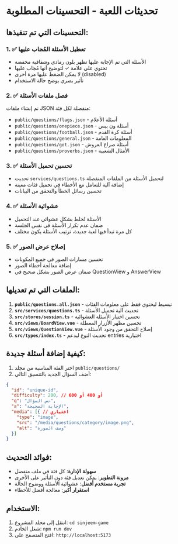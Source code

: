 # تحديثات اللعبة - التحسينات المطلوبة

## التحسينات التي تم تنفيذها:

### 1. ✅ تعطيل الأسئلة المُجاب عليها
- الأسئلة التي تم الإجابة عليها تظهر بلون رمادي وشفافية مخفضة
- تحتوي على علامة ✓ لتوضيح أنها مُجاب عليها
- لا يمكن الضغط عليها مرة أخرى (disabled)
- تأثير بصري يوضح حالة الاستخدام

### 2. ✅ فصل ملفات الأسئلة
تم إنشاء ملفات JSON منفصلة لكل فئة:
- `public/questions/flags.json` - أسئلة الأعلام
- `public/questions/onepiece.json` - أسئلة ون بيس
- `public/questions/football.json` - أسئلة كرة القدم
- `public/questions/general.json` - المعلومات العامة
- `public/questions/got.json` - أسئلة صراع العروش
- `public/questions/proverbs.json` - الأمثال الشعبية

### 3. ✅ تحسين تحميل الأسئلة
- تحديث `services/questions.ts` لتحميل الأسئلة من الملفات المنفصلة
- إضافة آلية للتعامل مع الأخطاء في تحميل فئات معينة
- تحسين رسائل الخطأ والتحقق من البيانات

### 4. ✅ عشوائية الأسئلة
- الأسئلة تُخلط بشكل عشوائي عند التحميل
- ضمان عدم تكرار الأسئلة في نفس الجلسة
- كل مرة تبدأ فيها لعبة جديدة، ترتيب الأسئلة يكون مختلف

### 5. ✅ إصلاح عرض الصور
- تحسين مسارات الصور في جميع المكونات
- إضافة معالجة أخطاء الصور
- ضمان عرض الصور بشكل صحيح في QuestionView و AnswerView

## الملفات التي تم تعديلها:

1. **`public/questions.all.json`** - تبسيط ليحتوي فقط على معلومات الفئات
2. **`src/services/questions.ts`** - تحديث آلية تحميل الأسئلة
3. **`src/stores/session.ts`** - تحسين اختيار الأسئلة العشوائية
4. **`src/views/BoardView.vue`** - تحسين مظهر الأزرار المعطلة
5. **`src/views/QuestionView.vue`** - إصلاح التحقق من وجود الأسئلة
6. **`src/types/index.ts`** - تحديث النوع ليدعم entries اختيارية

## كيفية إضافة أسئلة جديدة:

1. اختر الفئة المناسبة من مجلد `public/questions/`
2. أضف السؤال الجديد بالتنسيق التالي:
```json
{
  "id": "unique-id",
  "difficulty": 200, // أو 400 أو 600
  "q": "نص السؤال",
  "a": "الإجابة الصحيحة",
  "media": [{ // اختياري
    "type": "image",
    "src": "/media/questions/category/image.png",
    "alt": "وصف الصورة"
  }]
}
```

## فوائد التحديث:

- **سهولة الإدارة**: كل فئة في ملف منفصل
- **مرونة التطوير**: يمكن تعديل فئة دون التأثير على الأخرى
- **تجربة مستخدم أفضل**: عشوائية الأسئلة ووضوح الحالة
- **استقرار أكبر**: معالجة أفضل للأخطاء

## الاستخدام:

1. انتقل إلى مجلد المشروع: `cd sinjeem-game`
2. شغل الخادم: `npm run dev`
3. افتح المتصفح على: `http://localhost:5173`
